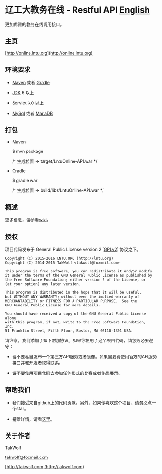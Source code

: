 # 辽工大教务在线 - Restful API [English](README.md) #

更加优雅的教务在线调用接口。

## 主页 ##

[http://online.lntu.org](http://online.lntu.org)

## 环境要求 ##

- [Maven](http://maven.apache.org) 或者 [Gradle](http://gradle.org)

- [JDK](http://www.oracle.com/technetwork/java/javase/downloads/index-jsp-138363.html) 6 以上

- Servlet 3.0 以上

- [MySql](http://www.mysql.com) 或者 [MariaDB](https://mariadb.org)

## 打包 ##

- Maven


    $ mvn package

    /* 生成位置 -> target/LntuOnline-API.war */


- Gradle


    $ gradle war

    /* 生成位置 -> build/libs/LntuOnline-API.war */


## 概述 ##

更多信息，请参看[wiki](wiki/Home.md)。

## 授权 ##

项目代码发布于 General Public License version 2 ([GPLv2](http://www.gnu.org/licenses/old-licenses/gpl-2.0.html)) 协议之下。

    Copyright (C) 2015-2016 LNTU.ORG (http://lntu.org)
    Copyright (C) 2014-2015 TakWolf <takwolf@foxmail.com>
    
    This program is free software; you can redistribute it and/or modify
    it under the terms of the GNU General Public License as published by
    the Free Software Foundation; either version 2 of the License, or
    (at your option) any later version.
    
    This program is distributed in the hope that it will be useful,
    but WITHOUT ANY WARRANTY; without even the implied warranty of
    MERCHANTABILITY or FITNESS FOR A PARTICULAR PURPOSE.  See the
    GNU General Public License for more details.
    
    You should have received a copy of the GNU General Public License along
    with this program; if not, write to the Free Software Foundation, Inc.,
    51 Franklin Street, Fifth Floor, Boston, MA 02110-1301 USA.

请注意，我们添加了如下附加协议。如果你使用了这个项目代码，请您务必要遵守：

- 请不要私自发布一个第三方API服务或者镜像。如果需要请使用官方的API服务接口并和开发者取得联系。

- 请不要使用项目代码去参加任何形式的比赛或者作品展示。

## 帮助我们 ##

- 我们接受来自github上的代码贡献。另外，如果你喜欢这个项目，请务必点一个star。

- 捐赠详情，请看[这里](https://online.lntu.org)。

## 关于作者 ##

TakWolf

[takwolf@foxmail.com](mailto:takwolf@foxmail.com)

[http://takwolf.com](http://takwolf.com)
